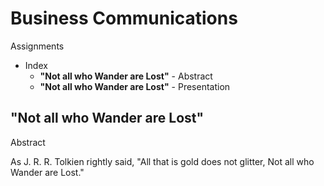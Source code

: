 # Business Communications
Assignments
- Index 
  - **"Not all who Wander are Lost"** - Abstract
  - **"Not all who Wander are Lost"** - Presentation

## "Not all who Wander are Lost"
Abstract

As J. R. R. Tolkien rightly said, "All that is gold does not glitter, Not all who Wander are Lost."
  
